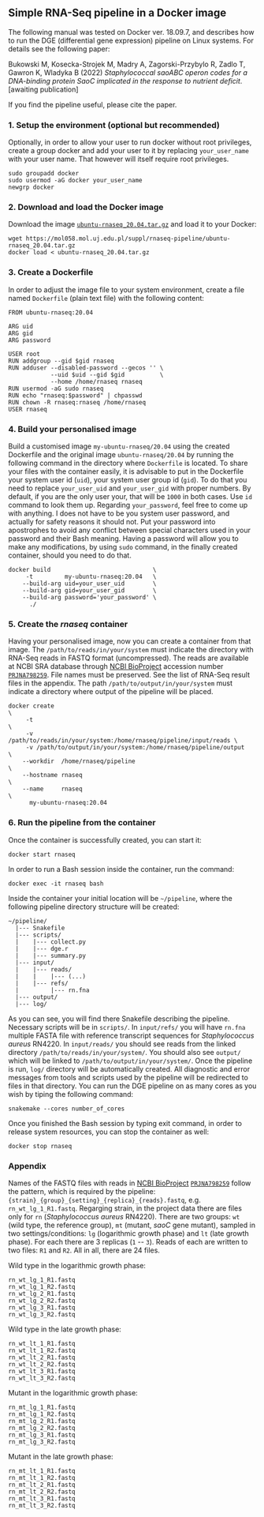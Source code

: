 ## Simple RNA-Seq pipeline in a Docker image
The following manual was tested on Docker ver. 18.09.7, and describes how to run the DGE (differential gene expression) pipeline on Linux systems. For details see the following paper:

Bukowski M, Kosecka-Strojek M, Madry A, Zagorski-Przybylo R, Zadlo T, Gawron K, Wladyka B (2022) _Staphylococcal saoABC operon codes for a DNA-binding protein SaoC implicated in the response to nutrient deficit_. [awaiting publication]

If you find the pipeline useful, please cite the paper.

### 1. Setup the environment (optional but recommended)
Optionally, in order to allow your user to run docker without root privileges, create a group docker and add your user to it by replacing `your_user_name` with your user name. That however will itself require root privileges.
```
sudo groupadd docker
sudo usermod -aG docker your_user_name
newgrp docker
```
### 2. Download and load the Docker image
Download the image [`ubuntu-rnaseq_20.04.tar.gz`](https://mol058.mol.uj.edu.pl/suppl/rnaseq-pipeline/ubuntu-rnaseq_20.04.tar.gz) and load it to your Docker:
```
wget https://mol058.mol.uj.edu.pl/suppl/rnaseq-pipeline/ubuntu-rnaseq_20.04.tar.gz
docker load < ubuntu-rnaseq_20.04.tar.gz
```
### 3. Create a Dockerfile
In order to adjust the image file to your system environment, create a file named `Dockerfile` (plain text file) with the following content:
```
FROM ubuntu-rnaseq:20.04

ARG uid
ARG gid
ARG password

USER root
RUN addgroup --gid $gid rnaseq
RUN adduser --disabled-password --gecos '' \
            --uid $uid --gid $gid          \
            --home /home/rnaseq rnaseq
RUN usermod -aG sudo rnaseq
RUN echo "rnaseq:$password" | chpasswd
RUN chown -R rnaseq:rnaseq /home/rnaseq
USER rnaseq
```
### 4. Build your personalised image
Build a customised image `my-ubuntu-rnaseq/20.04` using the created Dockerfile and the original image `ubuntu-rnaseq/20.04` by running the following command in the directory where `Dockerfile` is located. To share your files with the container easily, it is advisable to put in the Dockerfile your system user id (`uid`), your system user group id (`gid`). To do that you need to replace `your_user_uid` and `your_user_gid` with proper numbers. By default, if you are the only user your, that will be `1000` in both cases. Use `id` command to look them up. Regarding `your_password`, feel free to come up with anything. I does not have to be you system user password, and actually for safety reasons it should not. Put your password into apostrophes to avoid any conflict between special characters used in your password and their Bash meaning. Having a password will allow you to make any modifications, by using `sudo` command, in the finally created container, should you need to do that.
```
docker build                             \
     -t         my-ubuntu-rnaseq:20.04   \
    --build-arg uid=your_user_uid        \
    --build-arg gid=your_user_gid        \
    --build-arg password='your_password' \
      ./
```
### 5. Create the _rnaseq_ container
Having your personalised image, now you can create a container from that image. The `/path/to/reads/in/your/system` must indicate the directory with RNA-Seq reads in FASTQ format (uncompressed). The reads are available at NCBI SRA database through [NCBI BioProject](https://www.ncbi.nlm.nih.gov/bioproject/) accession number [`PRJNA798259`](https://www.ncbi.nlm.nih.gov/bioproject?term=PRJNA798259%5BProject%20Accession%5D). File names must be preserved. See the list of RNA-Seq result files in the appendix. The path `/path/to/output/in/your/system` must indicate a directory where output of the pipeline will be placed.
```
docker create                                                           \
     -t                                                                 \
     -v /path/to/reads/in/your/system:/home/rnaseq/pipeline/input/reads \
     -v /path/to/output/in/your/system:/home/rnaseq/pipeline/output     \
    --workdir  /home/rnaseq/pipeline                                    \
    --hostname rnaseq                                                   \
    --name     rnaseq                                                   \
      my-ubuntu-rnaseq:20.04
```
### 6. Run the pipeline from the container
Once the container is successfully created, you can start it:
```
docker start rnaseq
```
In order to run a Bash session inside the container, run the command:
```
docker exec -it rnaseq bash
```
Inside the container your initial location will be `~/pipeline`, where the following pipeline directory structure will be created:
```
~/pipeline/
  |--- Snakefile
  |--- scripts/
  |    |--- collect.py
  |    |--- dge.r
  |    |--- summary.py
  |--- input/
  |    |--- reads/
  |    |    |--- (...)
  |    |--- refs/
  |         |--- rn.fna
  |--- output/
  |--- log/
```
As you can see, you will find there Snakefile describing the pipeline. Necessary scripts will be in `scripts/`. In `input/refs/` you will have `rn.fna` multiple FASTA file with reference transcript sequences for _Staphylococcus aureus_ RN4220. In `input/reads/` you should see reads from the linked directory `/path/to/reads/in/your/system/`. You should also see `output/` which will be linked to `/path/to/output/in/your/system/`. Once the pipeline is run, `log/` directory will be automatically created. All diagnostic and error messages from tools and scripts used by the pipeline will be redirected to files in that directory. You can run the DGE pipeline on as many cores as you wish by tiping the following command:
```
snakemake --cores number_of_cores
```
Once you finished the Bash session by typing exit command, in order to release system resources, you can stop the container as well:
```
docker stop rnaseq
```

### Appendix
Names of the FASTQ files with reads in [NCBI BioProject](https://www.ncbi.nlm.nih.gov/bioproject/) [`PRJNA798259`](https://www.ncbi.nlm.nih.gov/bioproject?term=PRJNA798259%5BProject%20Accession%5D) follow the pattern, which is required by the pipeline: `{strain}_{group}_{setting}_{replica}_{reads}.fastq`, e.g. `rn_wt_lg_1_R1.fastq`. Regarging strain, in the project data there are files only for `rn` (_Staphylococcus aureus_ RN4220). There are two groups: `wt` (wild type, the reference group), `mt` (mutant, _saoC_ gene mutant), sampled in two settings/conditions: `lg` (logarithmic growth phase) and `lt` (late growth phase). For each there are 3 replicas (`1` -- `3`). Reads of each are written to two files: `R1` and `R2`. All in all, there are 24 files.

Wild type in the logarithmic growth phase:
```
rn_wt_lg_1_R1.fastq
rn_wt_lg_1_R2.fastq
rn_wt_lg_2_R1.fastq
rn_wt_lg_2_R2.fastq
rn_wt_lg_3_R1.fastq
rn_wt_lg_3_R2.fastq
```
Wild type in the late growth phase:
```
rn_wt_lt_1_R1.fastq
rn_wt_lt_1_R2.fastq
rn_wt_lt_2_R1.fastq
rn_wt_lt_2_R2.fastq
rn_wt_lt_3_R1.fastq
rn_wt_lt_3_R2.fastq
```
Mutant in the logarithmic growth phase:
```
rn_mt_lg_1_R1.fastq
rn_mt_lg_1_R2.fastq
rn_mt_lg_2_R1.fastq
rn_mt_lg_2_R2.fastq
rn_mt_lg_3_R1.fastq
rn_mt_lg_3_R2.fastq
```
Mutant in the late growth phase:
```
rn_mt_lt_1_R1.fastq
rn_mt_lt_1_R2.fastq
rn_mt_lt_2_R1.fastq
rn_mt_lt_2_R2.fastq
rn_mt_lt_3_R1.fastq
rn_mt_lt_3_R2.fastq
```
